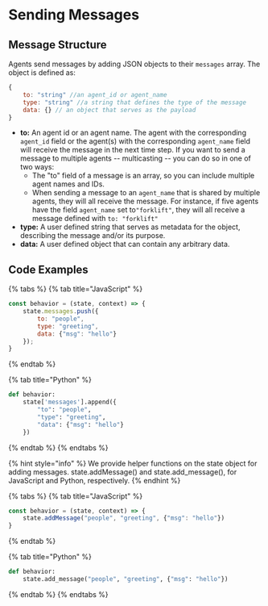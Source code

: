 # Sending Messages

## Message Structure

Agents send messages by adding JSON objects to their `messages` array. The object is defined as:

```javascript
{
    to: "string" //an agent_id or agent_name
    type: "string" //a string that defines the type of the message
    data: {} // an object that serves as the payload 
}
```

* **to:** An agent id or an agent name. The agent with the corresponding `agent_id` field or the agent\(s\) with the corresponding `agent_name` field will receive the message in the next time step. If you want to send a message to multiple agents -- multicasting -- you can do so in one of two ways:
  * The "to" field of a message is an array, so you can include multiple agent names and IDs.
  * When sending a message to an `agent_name` that is shared by multiple agents, they will all receive the message. For instance, if five agents have the field `agent_name` set to`"forklift"`, they will all receive a message defined with `to: "forklift"`
* **type:** A user defined string that serves as metadata for the object, describing the message and/or its purpose. 
* **data:** A user defined object that can contain any arbitrary data.

## Code Examples

{% tabs %}
{% tab title="JavaScript" %}
```javascript
const behavior = (state, context) => {
    state.messages.push({
        to: "people", 
        type: "greeting", 
        data: {"msg": "hello"}
    });
}
```
{% endtab %}

{% tab title="Python" %}
```python
def behavior:
    state['messages'].append({
        "to": "people", 
        "type": "greeting", 
        "data": {"msg": "hello"}
    })
```
{% endtab %}
{% endtabs %}

{% hint style="info" %}
We provide helper functions on the state object for adding messages. state.addMessage\(\) and state.add\_message\(\), for JavaScript and Python, respectively.
{% endhint %}

{% tabs %}
{% tab title="JavaScript" %}
```javascript
const behavior = (state, context) => {
    state.addMessage("people", "greeting", {"msg": "hello"})
}
```
{% endtab %}

{% tab title="Python" %}
```python
def behavior:
    state.add_message("people", "greeting", {"msg": "hello"})
```
{% endtab %}
{% endtabs %}

